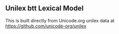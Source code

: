Unilex btt Lexical Model
----------------------

This is built directly from Unicode.org unilex data at
https://github.com/unicode-org/unilex
